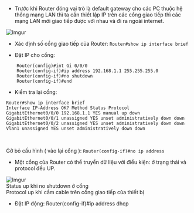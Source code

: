 - Trước khi Router đóng vai trò là default gateway cho các PC thuộc hệ thống mạng LAN thì ta cần thiết lập IP trên các cổng giao tiếp thì các mạng LAN mới giao tiếp được với nhau và đi ra ngoài internet.

![Imgur](https://i.imgur.com/0TGW9OE.png)


- Xác định số cổng giao tiếp của Router: ```Router#show ip interface brief```

- Đặt IP cho cổng:
```
	Router(config)#int Gi 0/0/0
	Router(config-if)#ip address 192.168.1.1 255.255.255.0
	Router(config-if)#no shutdown 
	Router(config-if)#end
```

- Kiểm tra lại cổng:
```
Router#show ip interface brief
Interface IP-Address OK? Method Status Protocol
GigabitEthernet0/0/0 192.168.1.1 YES manual up down
GigabitEthernet0/0/1 unassigned YES unset administratively down down
GigabitEthernet0/0/2 unassigned YES unset administratively down down
Vlan1 unassigned YES unset administratively down down
```
<br/>

Gỡ bỏ cấu hình ( vào lại cổng ): ```Router(config-if)#no ip address```

- Một cổng của Router có thể truyền dữ liệu với điều kiện: ở trạng thái và protocol đều UP.

![Imgur](https://i.imgur.com/zgAHA5I.png)
<br/>
  Status up khi no shutdown ở cổng   <br/>
  Protocol up khi cắm cable trên cổng giao tiếp của thiết bị

- Đặt IP động: Router(config-if)#ip address dhcp 




